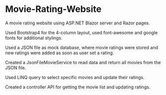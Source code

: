 # Movie-Rating-Website
A movie rating website using ASP.NET Blazor server and Razor pages.

Used Bootstrap4 for the 4-column layout, used font-awesome and google fonts for additional stylings.

Used a JSON file as mock database, where movie ratings were stored and new ratings were added as soon as user set a rating.

Created a JsonFileMovieService to read data and return all movies from the JSON file.

Used LINQ query to select specific movies and update their ratings.

Created a controller API for getting the movie list and updating ratings.
